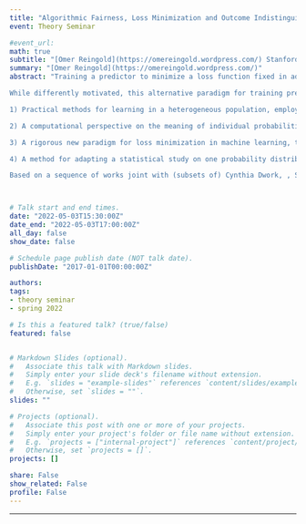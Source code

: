 ```yaml
---
title: "Algorithmic Fairness, Loss Minimization and Outcome Indistinguishability"
event: Theory Seminar

#event_url:
math: true
subtitle: "[Omer Reingold](https://omereingold.wordpress.com/) Stanford University"
summary: "[Omer Reingold](https://omereingold.wordpress.com/)"
abstract: "Training a predictor to minimize a loss function fixed in advance is the dominant paradigm in machine learning. However, loss minimization by itself might fail to satisfy properties that come naturally in the context of algorithmic fairness. To remedy this, multi-group fairness notions such as multi calibration have been proposed, which require the predictor to share certain statistical properties of the ground truth, even when conditioned on a rich family of subgroups. These notions could be understood from the perspective of computational indistinguishability through the notion of outcome indistinguishability where a predictor can be viewed as giving a model of events that cannot be refused from empiric evidence within some computational bound.

While differently motivated, this alternative paradigm for training predictors gives unexpected consequences, including:

1) Practical methods for learning in a heterogeneous population, employed in the field to predict COVID-19 complications at a very early stage of the pandemic.

2) A computational perspective on the meaning of individual probabilities.

3) A rigorous new paradigm for loss minimization in machine learning, through the notion of omni predictors, that simultaneously applies to a wide class of loss-functions, allowing the specific loss function to be ignored at the time of learning.

4) A method for adapting a statistical study on one probability distribution to another, which is blind to the target distribution at the time of inference and is competitive with wide-spread methods based on propensity scoring.

Based on a sequence of works joint with (subsets of) Cynthia Dwork, , Shafi Goldwasser, Parikshit Gopalan, Úrsula Hébert-Johnson, Adam Kalai, Christoph Kern, Michael P. Kim, Frauke Kreuter, Guy N. Rothblum, Vatsal Sharan, Udi Wieder, Gal Yona."



# Talk start and end times.
date: "2022-05-03T15:30:00Z"
date_end: "2022-05-03T17:00:00Z"
all_day: false
show_date: false

# Schedule page publish date (NOT talk date).
publishDate: "2017-01-01T00:00:00Z"

authors:
tags:
- theory seminar
- spring 2022

# Is this a featured talk? (true/false)
featured: false


# Markdown Slides (optional).
#   Associate this talk with Markdown slides.
#   Simply enter your slide deck's filename without extension.
#   E.g. `slides = "example-slides"` references `content/slides/example-slides.md`.
#   Otherwise, set `slides = ""`.
slides: ""

# Projects (optional).
#   Associate this post with one or more of your projects.
#   Simply enter your project's folder or file name without extension.
#   E.g. `projects = ["internal-project"]` references `content/project/deep-learning/index.md`.
#   Otherwise, set `projects = []`.
projects: []

share: False
show_related: False
profile: False
---
```


---
